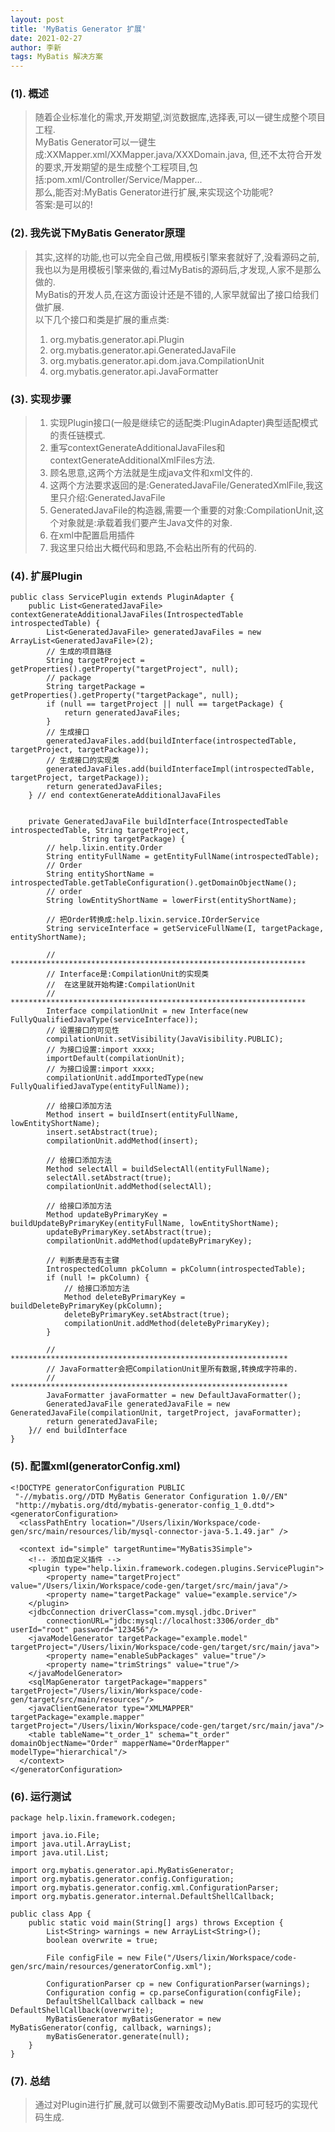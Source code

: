 ```yaml
---
layout: post
title: 'MyBatis Generator 扩展'
date: 2021-02-27
author: 李新
tags: MyBatis 解决方案
---
```


### (1). 概述
> 随着企业标准化的需求,开发期望,浏览数据库,选择表,可以一键生成整个项目工程.   
> MyBatis Generator可以一键生成:XXMapper.xml/XXMapper.java/XXXDomain.java,
> 但,还不太符合开发的要求,开发期望的是生成整个工程项目,包括:pom.xml/Controller/Service/Mapper...  
> 那么,能否对:MyBatis Generator进行扩展,来实现这个功能呢?  
> 答案:是可以的!  

### (2). 我先说下MyBatis Generator原理
> 其实,这样的功能,也可以完全自己做,用模板引擎来套就好了,没看源码之前,我也以为是用模板引擎来做的,看过MyBatis的源码后,才发现,人家不是那么做的.     
> MyBatis的开发人员,在这方面设计还是不错的,人家早就留出了接口给我们做扩展.      
> 以下几个接口和类是扩展的重点类:  
> 1. org.mybatis.generator.api.Plugin     
> 2. org.mybatis.generator.api.GeneratedJavaFile    
> 3. org.mybatis.generator.api.dom.java.CompilationUnit     
> 4. org.mybatis.generator.api.JavaFormatter   

### (3). 实现步骤
> 1. 实现Plugin接口(一般是继续它的适配类:PluginAdapter)典型适配模式的责任链模式.  
> 2. 重写contextGenerateAdditionalJavaFiles和contextGenerateAdditionalXmlFiles方法.  
> 3. 顾名思意,这两个方法就是生成java文件和xml文件的.   
> 4. 这两个方法要求返回的是:GeneratedJavaFile/GeneratedXmlFile,我这里只介绍:GeneratedJavaFile   
> 5. GeneratedJavaFile的构造器,需要一个重要的对象:CompilationUnit,这个对象就是:承载着我们要产生Java文件的对象.  
> 6. 在xml中配置启用插件
> 7. 我这里只给出大概代码和思路,不会粘出所有的代码的.  

### (4). 扩展Plugin
```
public class ServicePlugin extends PluginAdapter {
	public List<GeneratedJavaFile> contextGenerateAdditionalJavaFiles(IntrospectedTable introspectedTable) {
		List<GeneratedJavaFile> generatedJavaFiles = new ArrayList<GeneratedJavaFile>(2);
		// 生成的项目路径
		String targetProject = getProperties().getProperty("targetProject", null);
		// package
		String targetPackage = getProperties().getProperty("targetPackage", null);
		if (null == targetProject || null == targetPackage) {
			return generatedJavaFiles;
		}
		// 生成接口
		generatedJavaFiles.add(buildInterface(introspectedTable, targetProject, targetPackage));
		// 生成接口的实现类
		generatedJavaFiles.add(buildInterfaceImpl(introspectedTable, targetProject, targetPackage));
		return generatedJavaFiles;
	} // end contextGenerateAdditionalJavaFiles
	
	
	private GeneratedJavaFile buildInterface(IntrospectedTable introspectedTable, String targetProject,
				String targetPackage) {
		// help.lixin.entity.Order
		String entityFullName = getEntityFullName(introspectedTable);
		// Order
		String entityShortName = introspectedTable.getTableConfiguration().getDomainObjectName();
		// order
		String lowEntityShortName = lowerFirst(entityShortName);

		// 把Order转换成:help.lixin.service.IOrderService
		String serviceInterface = getServiceFullName(I, targetPackage, entityShortName);
		
		// ******************************************************************
		// Interface是:CompilationUnit的实现类
		//  在这里就开始构建:CompilationUnit
		// ******************************************************************
		Interface compilationUnit = new Interface(new FullyQualifiedJavaType(serviceInterface));
		// 设置接口的可见性
		compilationUnit.setVisibility(JavaVisibility.PUBLIC);
		// 为接口设置:import xxxx;
		importDefault(compilationUnit);
		// 为接口设置:import xxxx;
		compilationUnit.addImportedType(new FullyQualifiedJavaType(entityFullName));

		// 给接口添加方法
		Method insert = buildInsert(entityFullName, lowEntityShortName);
		insert.setAbstract(true);
		compilationUnit.addMethod(insert);

		// 给接口添加方法
		Method selectAll = buildSelectAll(entityFullName);
		selectAll.setAbstract(true);
		compilationUnit.addMethod(selectAll);

		// 给接口添加方法
		Method updateByPrimaryKey = buildUpdateByPrimaryKey(entityFullName, lowEntityShortName);
		updateByPrimaryKey.setAbstract(true);
		compilationUnit.addMethod(updateByPrimaryKey);

		// 判断表是否有主键
		IntrospectedColumn pkColumn = pkColumn(introspectedTable);
		if (null != pkColumn) {
			// 给接口添加方法
			Method deleteByPrimaryKey = buildDeleteByPrimaryKey(pkColumn);
			deleteByPrimaryKey.setAbstract(true);
			compilationUnit.addMethod(deleteByPrimaryKey);
		}
		
		// **************************************************************
		// JavaFormatter会把CompilationUnit里所有数据,转换成字符串的.
		// **************************************************************
		JavaFormatter javaFormatter = new DefaultJavaFormatter();
		GeneratedJavaFile generatedJavaFile = new GeneratedJavaFile(compilationUnit, targetProject, javaFormatter);
		return generatedJavaFile;
	}// end buildInterface
}
```
### (5). 配置xml(generatorConfig.xml)
```
<!DOCTYPE generatorConfiguration PUBLIC
 "-//mybatis.org//DTD MyBatis Generator Configuration 1.0//EN"
 "http://mybatis.org/dtd/mybatis-generator-config_1_0.dtd">
<generatorConfiguration>
  <classPathEntry location="/Users/lixin/Workspace/code-gen/src/main/resources/lib/mysql-connector-java-5.1.49.jar" />
  
  <context id="simple" targetRuntime="MyBatis3Simple">
  	<!-- 添加自定义插件 -->
  	<plugin type="help.lixin.framework.codegen.plugins.ServicePlugin">
  		<property name="targetProject" value="/Users/lixin/Workspace/code-gen/target/src/main/java"/>
  		<property name="targetPackage" value="example.service"/>
  	</plugin>
    <jdbcConnection driverClass="com.mysql.jdbc.Driver"
        connectionURL="jdbc:mysql://localhost:3306/order_db" userId="root" password="123456"/>
    <javaModelGenerator targetPackage="example.model" targetProject="/Users/lixin/Workspace/code-gen/target/src/main/java">
    	<property name="enableSubPackages" value="true"/>
    	<property name="trimStrings" value="true"/>
    </javaModelGenerator>
    <sqlMapGenerator targetPackage="mappers" targetProject="/Users/lixin/Workspace/code-gen/target/src/main/resources"/>
    <javaClientGenerator type="XMLMAPPER" targetPackage="example.mapper" targetProject="/Users/lixin/Workspace/code-gen/target/src/main/java"/>
    <table tableName="t_order_1" schema="t_order" domainObjectName="Order" mapperName="OrderMapper" modelType="hierarchical"/>
  </context>
</generatorConfiguration>
```
### (6). 运行测试
```
package help.lixin.framework.codegen;

import java.io.File;
import java.util.ArrayList;
import java.util.List;

import org.mybatis.generator.api.MyBatisGenerator;
import org.mybatis.generator.config.Configuration;
import org.mybatis.generator.config.xml.ConfigurationParser;
import org.mybatis.generator.internal.DefaultShellCallback;

public class App {
	public static void main(String[] args) throws Exception {
		List<String> warnings = new ArrayList<String>();
		boolean overwrite = true;

		File configFile = new File("/Users/lixin/Workspace/code-gen/src/main/resources/generatorConfig.xml");

		ConfigurationParser cp = new ConfigurationParser(warnings);
		Configuration config = cp.parseConfiguration(configFile);
		DefaultShellCallback callback = new DefaultShellCallback(overwrite);
		MyBatisGenerator myBatisGenerator = new MyBatisGenerator(config, callback, warnings);
		myBatisGenerator.generate(null);
	}
}
```
### (7). 总结
> 通过对Plugin进行扩展,就可以做到不需要改动MyBatis.即可轻巧的实现代码生成.   
